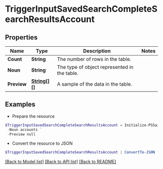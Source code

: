 # TriggerInputSavedSearchCompleteSearchResultsAccount
## Properties

Name | Type | Description | Notes
------------ | ------------- | ------------- | -------------
**Count** | **String** | The number of rows in the table. | 
**Noun** | **String** | The type of object represented in the table. | 
**Preview** | [**String[][]**](Array.md) | A sample of the data in the table. | 

## Examples

- Prepare the resource
```powershell
$TriggerInputSavedSearchCompleteSearchResultsAccount = Initialize-PSSailpointBetaTriggerInputSavedSearchCompleteSearchResultsAccount  -Count 3 `
 -Noun accounts `
 -Preview null
```

- Convert the resource to JSON
```powershell
$TriggerInputSavedSearchCompleteSearchResultsAccount | ConvertTo-JSON
```

[[Back to Model list]](../README.md#documentation-for-models) [[Back to API list]](../README.md#documentation-for-api-endpoints) [[Back to README]](../README.md)

